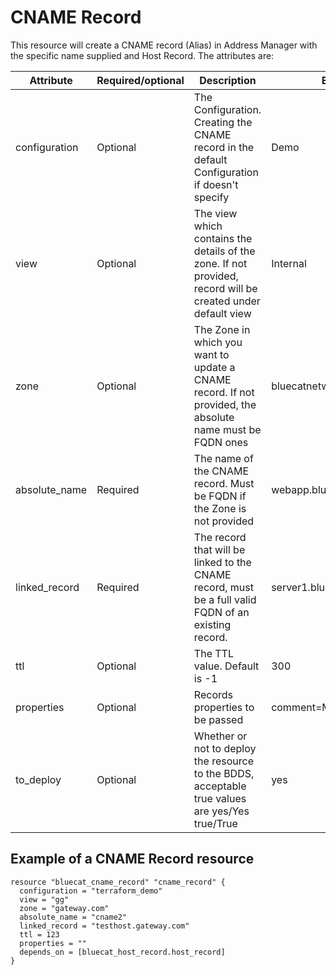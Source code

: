 # CNAME Record
This resource will create a CNAME record (Alias) in Address Manager with the specific name supplied and Host Record. The attributes are:

| Attribute | Required/optional | Description | Example |
| --- | --- | --- | --- |
| configuration | Optional | The Configuration. Creating the CNAME record in the default Configuration if doesn't specify | Demo |
| view | Optional | The view which contains the details of the zone. If not provided, record will be created under default view | Internal |
| zone | Optional | The Zone in which you want to update a CNAME record. If not provided, the absolute name must be FQDN ones | bluecatnetworks.com |
| absolute_name | Required | The name of the CNAME record. Must be FQDN if the Zone is not provided | webapp.bluecatnetworks.com |
| linked_record | Required | The record that will be linked to the CNAME record, must be a full valid FQDN of an existing record. | server1.bluecatnetworks.com |
| ttl | Optional | The TTL value. Default is -1 | 300 |
| properties | Optional | Records properties to be passed | comment=My comments |
| to_deploy | Optional | Whether or not to deploy the resource to the BDDS, acceptable true values are yes/Yes true/True | yes |

## Example of a CNAME Record resource

    resource "bluecat_cname_record" "cname_record" {
      configuration = "terraform_demo"
      view = "gg"
      zone = "gateway.com"
      absolute_name = "cname2"
      linked_record = "testhost.gateway.com"
      ttl = 123
      properties = ""
      depends_on = [bluecat_host_record.host_record]
    }
